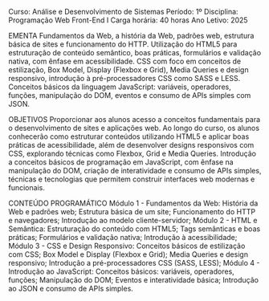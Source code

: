 Curso: Análise e Desenvolvimento de Sistemas
Período: 1º
Disciplina: Programação Web Front-End I
Carga horária: 40 horas
Ano Letivo: 2025

EMENTA
Fundamentos da Web, a história da Web, padrões web, estrutura básica de sites e funcionamento do HTTP. Utilização do HTML5 para estruturação de conteúdo semântico, boas práticas, formulários e validação nativa, com ênfase em acessibilidade. CSS com foco em conceitos de estilização, Box Model, Display (Flexbox e Grid), Media Queries e design responsivo, introdução à pré-processadores CSS como SASS e LESS. Conceitos básicos da linguagem JavaScript: variáveis, operadores, funções, manipulação do DOM, eventos e consumo de APIs simples com JSON.

OBJETIVOS
Proporcionar aos alunos acesso a conceitos fundamentais para o desenvolvimento de sites e aplicações web. Ao longo do curso, os alunos conhecerão como estruturar conteúdos utilizando HTML5 e aplicar boas práticas de acessibilidade, além de desenvolver designs responsivos com CSS, explorando técnicas como Flexbox, Grid e Media Queries. Introdução a conceitos básicos de programação em JavaScript, com ênfase na manipulação do DOM, criação de interatividade e consumo de APIs simples, técnicas e tecnologias que permitem construir interfaces web modernas e funcionais.

CONTEÚDO PROGRAMÁTICO
Módulo 1 - Fundamentos da Web: História da Web e padrões web; Estrutura básica de um site; Funcionamento do HTTP e navegadores; Introdução ao modelo cliente-servidor;
Módulo 2 - HTML e Semântica: Estruturação do conteúdo com HTML5; Tags semânticas e boas práticas; Formulários e validação nativa; Introdução à acessibilidade;
Módulo 3 - CSS e Design Responsivo: Conceitos básicos de estilização com CSS; Box Model e Display (Flexbox e Grid); Media Queries e design responsivo; Introdução a pré-processadores CSS (SASS, LESS);
Módulo 4 - Introdução ao JavaScript: Conceitos básicos: variáveis, operadores, funções; Manipulação do DOM; Eventos e interatividade básica; Introdução ao JSON e consumo de APIs simples.
